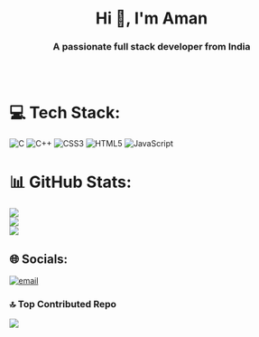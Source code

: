 <h1 align="center">Hi 👋, I'm Aman</h1>
<h3 align="center">A passionate full stack developer from India</h3>
<br>

<p align="left"> <a href="https://twitter.com/" target="blank"><img src="https://img.shields.io/twitter/follow/?logo=twitter&style=for-the-badge" alt="" /></a> </p>

# 💻 Tech Stack:
![C](https://img.shields.io/badge/c-%2300599C.svg?style=for-the-badge&logo=c&logoColor=white) ![C++](https://img.shields.io/badge/c++-%2300599C.svg?style=for-the-badge&logo=c%2B%2B&logoColor=white) ![CSS3](https://img.shields.io/badge/css3-%231572B6.svg?style=for-the-badge&logo=css3&logoColor=white) ![HTML5](https://img.shields.io/badge/html5-%23E34F26.svg?style=for-the-badge&logo=html5&logoColor=white) ![JavaScript](https://img.shields.io/badge/javascript-%23323330.svg?style=for-the-badge&logo=javascript&logoColor=%23F7DF1E)
# 📊 GitHub Stats:
![](https://github-readme-stats.vercel.app/api?username=imamanjangra&theme=transparent&hide_border=false&include_all_commits=false&count_private=false)<br/>
![](https://nirzak-streak-stats.vercel.app/?user=imamanjangra&theme=transparent&hide_border=false)<br/>
![](https://github-readme-stats.vercel.app/api/top-langs/?username=imamanjangra&theme=transparent&hide_border=false&include_all_commits=false&count_private=false&layout=compact)

## 🌐 Socials:
[![email](https://img.shields.io/badge/Email-D14836?logo=gmail&logoColor=white)](mailto:Imamanjangra@gmail.com ) 


### 🔝 Top Contributed Repo
![](https://github-contributor-stats.vercel.app/api?username=imamanjangra&limit=5&theme=transparent&combine_all_yearly_contributions=true)

<!-- Proudly created with GPRM ( https://gprm.itsvg.in ) -->
